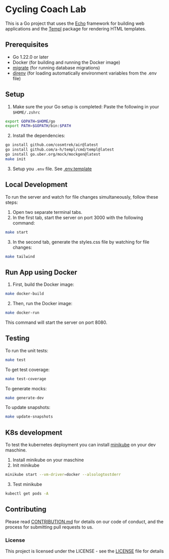 # Cycling Coach Lab

This is a Go project that uses the [Echo](https://echo.labstack.com) framework for building web applications and the [Templ](https://templ.guide) package for rendering HTML templates.

## Prerequisites

- Go 1.22.0 or later
- Docker (for building and running the Docker image)
- [migrate](https://github.com/golang-migrate/migrate/tree/master?tab=readme-ov-file) (for running database migrations)
- [direnv](https://direnv.net) (for loading automatically environment variables from the .env file)


## Setup

1. Make sure the your Go setup is completed:
 Paste the following in your `$HOME/.zshrc`
 ```sh
 export GOPATH=$HOME/go
 export PATH=$GOPATH/bin:$PATH
 ```

2. Install the dependencies:
```sh
go install github.com/cosmtrek/air@latest
go install github.com/a-h/templ/cmd/templ@latest
go install go.uber.org/mock/mockgen@latest
make init
```

3. Setup you `.env` file. See [.env.template](.env.template)

## Local Development
To run the server and watch for file changes simultaneously, follow these steps:

1. Open two separate terminal tabs.
2. In the first tab, start the server on port 3000 with the following command:
```sh
make start
```
3. In the second tab, generate the styles.css file by watching for file changes:
```sh
make tailwind
```

## Run App using Docker
1. First, build the Docker image:
```sh
make docker-build
```

2. Then, run the Docker image:
```sh
make docker-run
```

This command will start the server on port 8080.



## Testing
To run the unit tests:
```sh
make test
```

To get test coverage:
```sh
make test-coverage
```

To generate mocks:
```sh
make generate-dev
```

To update snapshots:
```sh
make update-snapshots
```


## K8s development
To test the kubernetes deployment you can install [minikube](https://minikube.sigs.k8s.io/docs/start/) on your dev maschine.

1. Install minikube on your maschine
2. Init minikube
```sh
minikube start --vm-driver=docker --alsologtostderr
```
3. Test minikube
```sh
kubectl get pods -A
```

## Contributing
Please read [CONTRIBUTION.md](CONTRIBUTING.md) for details on our code of conduct, and the process for submitting pull requests to us.


### License
This project is licensed under the LICENSE - see the [LICENSE](LISCENSE) file for details
